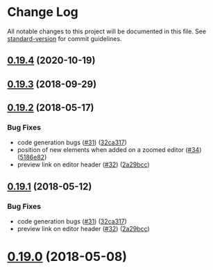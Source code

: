# Change Log

All notable changes to this project will be documented in this file. See [standard-version](https://github.com/conventional-changelog/standard-version) for commit guidelines.

<a name="0.19.4"></a>
## [0.19.4](https://github.com/vuegg/vuegg/compare/v0.19.3...v0.19.4) (2020-10-19)



<a name="0.19.3"></a>
## [0.19.3](https://github.com/vuegg/vuegg/compare/v0.19.2...v0.19.3) (2018-09-29)



<a name="0.19.2"></a>
## [0.19.2](https://github.com/vuegg/vuegg/compare/v0.19.1...v0.19.2) (2018-05-17)


### Bug Fixes

* code generation bugs ([#31](https://github.com/vuegg/vuegg/issues/31)) ([32ca317](https://github.com/vuegg/vuegg/commit/32ca317))
* position of new elements when added on a zoomed editor ([#34](https://github.com/vuegg/vuegg/issues/34)) ([5186e82](https://github.com/vuegg/vuegg/commit/5186e82))
* preview link on editor header ([#32](https://github.com/vuegg/vuegg/issues/32)) ([2a29bcc](https://github.com/vuegg/vuegg/commit/2a29bcc))



<a name="0.19.1"></a>
## [0.19.1](https://github.com/vuegg/vuegg/compare/0.19.0...v0.19.1) (2018-05-12)


### Bug Fixes

* code generation bugs ([#31](https://github.com/vuegg/vuegg/issues/31)) ([32ca317](https://github.com/vuegg/vuegg/commit/32ca317))
* preview link on editor header ([#32](https://github.com/vuegg/vuegg/issues/32)) ([2a29bcc](https://github.com/vuegg/vuegg/commit/2a29bcc))



<a name="0.19.0"></a>
# [0.19.0](https://github.com/vuegg/vuegg/compare/0.18.1...0.19.0) (2018-05-08)
